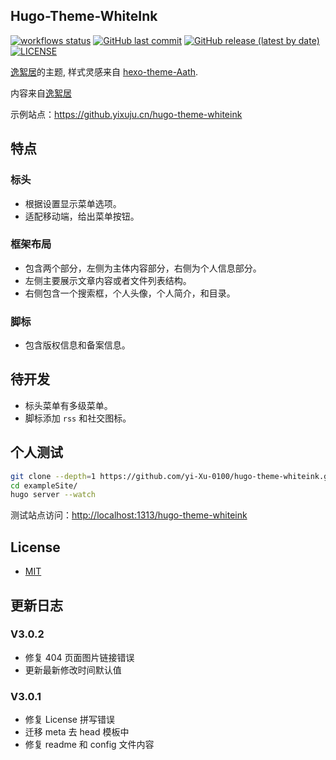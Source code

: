 ## Hugo-Theme-WhiteInk

[![workflows status](https://github.com/yi-Xu-0100/hugo-theme-whiteink/workflows/Demo/badge.svg)](https://github.com/yi-Xu-0100/hugo-theme-whiteink/actions?query=workflow%3ADemo)
[![GitHub last commit](https://img.shields.io/github/last-commit/yi-Xu-0100/hugo-theme-whiteink)](https://github.yixuju.cn/hugo-theme-whiteink/)
[![GitHub release (latest by date)](https://img.shields.io/github/v/release/yi-Xu-0100/hugo-theme-whiteink)](https://github.com/yi-Xu-0100/hugo-theme-whiteink/releases)
[![LICENSE](https://img.shields.io/github/license/yi-Xu-0100/hugo-theme-whiteink)](./LICENSE)

[逸絮居](https://www.yixuju.cn/)的主题, 样式灵感来自 [hexo-theme-Aath](https://github.com/lewis-geek/hexo-theme-Aath).

内容来自[逸絮居](https://www.yixuju.cn/)

示例站点：<https://github.yixuju.cn/hugo-theme-whiteink>

## 特点

### 标头

+ 根据设置显示菜单选项。
+ 适配移动端，给出菜单按钮。

### 框架布局

+ 包含两个部分，左侧为主体内容部分，右侧为个人信息部分。
+ 左侧主要展示文章内容或者文件列表结构。
+ 右侧包含一个搜索框，个人头像，个人简介，和目录。

### 脚标

+ 包含版权信息和备案信息。

## 待开发

+ 标头菜单有多级菜单。
+ 脚标添加 `rss` 和社交图标。

## 个人测试

``` bash
git clone --depth=1 https://github.com/yi-Xu-0100/hugo-theme-whiteink.git
cd exampleSite/
hugo server --watch
```

测试站点访问：<http://localhost:1313/hugo-theme-whiteink>

## License

+ [MIT](./LICENSE)

## 更新日志

### V3.0.2

+ 修复 404 页面图片链接错误
+ 更新最新修改时间默认值

### V3.0.1

+ 修复 License 拼写错误
+ 迁移 meta 去 head 模板中
+ 修复 readme 和 config 文件内容
